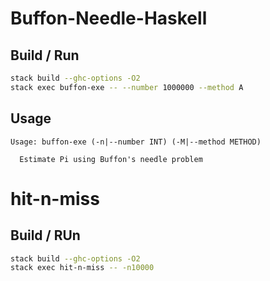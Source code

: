 # Buffon-Needle-Haskell
## Build / Run
```sh
stack build --ghc-options -O2
stack exec buffon-exe -- --number 1000000 --method A
```
## Usage
```plain
Usage: buffon-exe (-n|--number INT) (-M|--method METHOD)

  Estimate Pi using Buffon's needle problem
```
# hit-n-miss
## Build / RUn
```sh
stack build --ghc-options -O2
stack exec hit-n-miss -- -n10000
```
